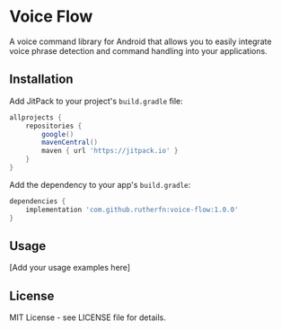 # Voice Flow

A voice command library for Android that allows you to easily integrate voice phrase detection and command handling into your applications.

## Installation

Add JitPack to your project's `build.gradle` file:

```gradle
allprojects {
    repositories {
        google()
        mavenCentral()
        maven { url 'https://jitpack.io' }
    }
}
```

Add the dependency to your app's `build.gradle`:

```gradle
dependencies {
    implementation 'com.github.rutherfn:voice-flow:1.0.0'
}
```

## Usage

[Add your usage examples here]

## License

MIT License - see LICENSE file for details.